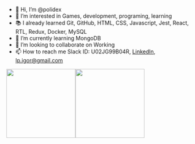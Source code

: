 - 👋 Hi, I’m @polidex
- 👀 I’m interested in Games, development, programing, learning
- :books: I already learned Git, GitHub, HTML, CSS, Javascript, Jest, React, RTL, Redux, Docker, MySQL
- 🌱 I’m currently learning MongoDB
- 💞️ I’m looking to collaborate on Working 
- 📫 How to reach me Slack ID: U02JG99B04R, [LinkedIn](https://www.linkedin.com/in/polidex/), lp.igor@gmail.com
              
 <div><a href="https://github.com/seu-usuário-aqui"><img height="180em" src="https://github-readme-stats.vercel.app/api/top-langs/?username=seu-usuário-aqui&layout=compact&langs_count=7&theme=dracula"/><img height="180em" src="https://github-readme-stats.vercel.app/api?username=seu-usuário-aqui&show_icons=true&theme=dracula&include_all_commits=true&count_private=true"/></div>
 
<!--- 
polidex/polidex is a ✨ special ✨ repository because its `README.md` (this file) appears on your GitHub profile.
You can click the Preview link to take a look at your changes.
--->
